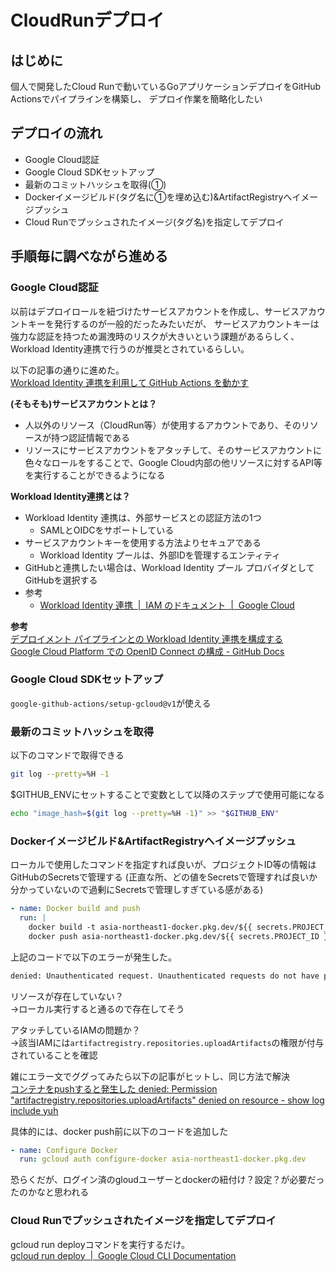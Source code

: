 # CloudRunデプロイ

## はじめに

個人で開発したCloud Runで動いているGoアプリケーションデプロイをGitHub Actionsでパイプラインを構築し、
デプロイ作業を簡略化したい

## デプロイの流れ

- Google Cloud認証
- Google Cloud SDKセットアップ
- 最新のコミットハッシュを取得(①)
- Dockerイメージビルド(タグ名に①を埋め込む)&ArtifactRegistryへイメージプッシュ
- Cloud Runでプッシュされたイメージ(タグ名)を指定してデプロイ

## 手順毎に調べながら進める

### Google Cloud認証

以前はデプロイロールを紐づけたサービスアカウントを作成し、サービスアカウントキーを発行するのが一般的だったみたいだが、
サービスアカウントキーは強力な認証を持つため漏洩時のリスクが大きいという課題があるらしく、
Workload Identity連携で行うのが推奨とされているらしい。

以下の記事の通りに進めた。\
[Workload Identity 連携を利用して GitHub Actions を動かす](https://zenn.dev/cloud_ace/articles/7fe428ac4f25c8)

**(そもそも)サービスアカウントとは？**

- 人以外のリソース（CloudRun等）が使用するアカウントであり、そのリソースが持つ認証情報である
- リソースにサービスアカウントをアタッチして、そのサービスアカウントに色々なロールをすることで、Google Cloud内部の他リソースに対するAPI等を実行することができるようになる

**Workload Identity連携とは？**

- Workload Identity 連携は、外部サービスとの認証方法の1つ
  - SAMLとOIDCをサポートしている
- サービスアカウントキーを使用する方法よりセキュアである
  - Workload Identity プールは、外部IDを管理するエンティティ
- GitHubと連携したい場合は、Workload Identity プール プロバイダとしてGitHubを選択する
- 参考
  - [Workload Identity 連携  |  IAM のドキュメント  |  Google Cloud](https://cloud.google.com/iam/docs/workload-identity-federation?hl=ja)

**参考**\
[デプロイメント パイプラインとの Workload Identity 連携を構成する](https://cloud.google.com/iam/docs/workload-identity-federation-with-deployment-pipelines?hl=ja#impersonation)\
[Google Cloud Platform での OpenID Connect の構成 - GitHub Docs](https://docs.github.com/ja/actions/deployment/security-hardening-your-deployments/configuring-openid-connect-in-google-cloud-platform#adding-a-google-cloud-workload-identity-provider)

### Google Cloud SDKセットアップ

`google-github-actions/setup-gcloud@v1`が使える

### 最新のコミットハッシュを取得

以下のコマンドで取得できる

```sh
git log --pretty=%H -1
```

$GITHUB_ENVにセットすることで変数として以降のステップで使用可能になる

```sh
echo "image_hash=$(git log --pretty=%H -1)" >> "$GITHUB_ENV"
```

### Dockerイメージビルド&ArtifactRegistryへイメージプッシュ

ローカルで使用したコマンドを指定すれば良いが、プロジェクトID等の情報はGitHubのSecretsで管理する
(正直な所、どの値をSecretsで管理すれば良いか分かっていないので過剰にSecretsで管理しすぎている感がある)

```yml
- name: Docker build and push
  run: |
    docker build -t asia-northeast1-docker.pkg.dev/${{ secrets.PROJECT_ID }}/${{ secrets.REPOSITORY_NAME }}/api:${image_hash} -f deploy/api/Dockerfile --platform linux/amd64 .
    docker push asia-northeast1-docker.pkg.dev/${{ secrets.PROJECT_ID }}/${{ secrets.REPOSITORY_NAME }}/api:${image_hash}
```

上記のコードで以下のエラーが発生した。

```sh
denied: Unauthenticated request. Unauthenticated requests do not have permission "artifactregistry.repositories.uploadArtifacts" on resource "projects/***/locations/asia-northeast1/repositories/***" (or it may not exist)
```

リソースが存在していない？\
→ローカル実行すると通るので存在してそう

アタッチしているIAMの問題か？\
→該当IAMには`artifactregistry.repositories.uploadArtifacts`の権限が付与されていることを確認

雑にエラー文でググってみたら以下の記事がヒットし、同じ方法で解決\
[コンテナをpushすると発生した denied: Permission "artifactregistry.repositories.uploadArtifacts" denied on resource - show log include yuh](https://yunabe.hatenablog.com/entry/2023/06/04/220618)

具体的には、docker push前に以下のコードを追加した

```yml
- name: Configure Docker
  run: gcloud auth configure-docker asia-northeast1-docker.pkg.dev
```

恐らくだが、ログイン済のgloudユーザーとdockerの紐付け？設定？が必要だったのかなと思われる

### Cloud Runでプッシュされたイメージを指定してデプロイ

gcloud run deployコマンドを実行するだけ。\
[gcloud run deploy  |  Google Cloud CLI Documentation](https://cloud.google.com/sdk/gcloud/reference/run/deploy)
